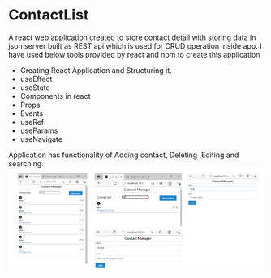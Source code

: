 # ContactList
A react web application created to store contact detail with storing data in json server built as REST api which is used for CRUD operation inside app.
I have used below tools provided by react and npm to create this application

* Creating React Application and Structuring it.
* useEffect
* useState
* Components in react
* Props
* Events
* useRef
* useParams
* useNavigate

Application has functionality of Adding contact, Deleting ,Editing and searching.
![alt text](https://github.com/RaHuL-J31/ContactList/blob/master/src/images/Capture.PNG)
